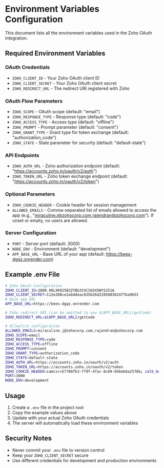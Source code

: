 # Environment Variables Configuration

This document lists all the environment variables used in the Zoho OAuth integration.

## Required Environment Variables

### OAuth Credentials
- `ZOHO_CLIENT_ID` - Your Zoho OAuth client ID
- `ZOHO_CLIENT_SECRET` - Your Zoho OAuth client secret
- `ZOHO_REDIRECT_URL` - The redirect URI registered with Zoho

### OAuth Flow Parameters
- `ZOHO_SCOPE` - OAuth scope (default: "email")
- `ZOHO_RESPONSE_TYPE` - Response type (default: "code")
- `ZOHO_ACCESS_TYPE` - Access type (default: "offline")
- `ZOHO_PROMPT` - Prompt parameter (default: "consent")
- `ZOHO_GRANT_TYPE` - Grant type for token exchange (default: "authorization_code")
- `ZOHO_STATE` - State parameter for security (default: "default-state")

### API Endpoints
- `ZOHO_AUTH_URL` - Zoho authorization endpoint (default: "https://accounts.zoho.in/oauth/v2/auth")
- `ZOHO_TOKEN_URL` - Zoho token exchange endpoint (default: "https://accounts.zoho.in/oauth/v2/token")

### Optional Parameters
- `ZOHO_COOKIE_HEADER` - Cookie header for session management
 - `ALLOWED_EMAILS` - Comma-separated list of emails allowed to access the app (e.g., "miraculine.j@zohocorp.com,rajendran@zohocorp.com"). If unset or empty, no users are allowed.

### Server Configuration
- `PORT` - Server port (default: 3000)
- `NODE_ENV` - Environment (default: "development")
- `APP_BASE_URL` - Base URL of your app (default: https://bees-dgqz.onrender.com)

## Example .env File

```bash
# Zoho OAuth Configuration
ZOHO_CLIENT_ID=1000.9OLXK925B3ZYBG3SXCSQSX5WYS251A
ZOHO_CLIENT_SECRET=112e208ce2abddeac835b26d228580362477ba9653
# Base app URL
APP_BASE_URL=https://bees-dgqz.onrender.com

# Zoho redirect URI (can be omitted to use ${APP_BASE_URL}/getCode)
ZOHO_REDIRECT_URL=${APP_BASE_URL}/getCode

# Allowlist configuration
ALLOWED_EMAILS=miraculine.j@zohocorp.com,rajendran@zohocorp.com
ZOHO_SCOPE=email
ZOHO_RESPONSE_TYPE=code
ZOHO_ACCESS_TYPE=offline
ZOHO_PROMPT=consent
ZOHO_GRANT_TYPE=authorization_code
ZOHO_STATE=default-state
ZOHO_AUTH_URL=https://accounts.zoho.in/oauth/v2/auth
ZOHO_TOKEN_URL=https://accounts.zoho.in/oauth/v2/token
ZOHO_COOKIE_HEADER=iamcsr=57700fb3-ff9f-4fac-8c09-656eb8a2576b; zalb_6e73717622=680d8e643c8d4f4ecb79bf7c0a6012e8
PORT=3000
NODE_ENV=development
```

## Usage

1. Create a `.env` file in the project root
2. Copy the example values above
3. Update with your actual Zoho OAuth credentials
4. The server will automatically load these environment variables

## Security Notes

- Never commit your `.env` file to version control
- Keep your `ZOHO_CLIENT_SECRET` secure
- Use different credentials for development and production environments
